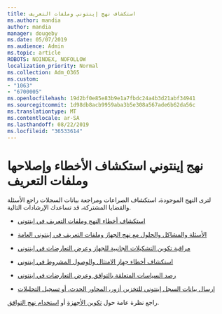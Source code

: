 ```yaml
---
title: استكشاف نهج إينتوني وملفات التعريف
ms.author: mandia
author: mandia
manager: dougeby
ms.date: 05/07/2019
ms.audience: Admin
ms.topic: article
ROBOTS: NOINDEX, NOFOLLOW
localization_priority: Normal
ms.collection: Adm_O365
ms.custom:
- "1063"
- "6700005"
ms.openlocfilehash: 19d2bf0e85e83b9e1a7fbdc24a4b3d21abf34941
ms.sourcegitcommit: 1d98db8acb9959aba3b5e308a567ade6b62da56c
ms.translationtype: MT
ms.contentlocale: ar-SA
ms.lasthandoff: 08/22/2019
ms.locfileid: "36533614"
---
```

# <a name="troubleshooting-intune-policy-and-profiles"></a>نهج إينتوني استكشاف الأخطاء وإصلاحها وملفات التعريف

لترى النهج الموجودة، استكشاف الصراعات ومراجعة بيانات السجلات راجع الأسئلة والقضايا المشتركة، قد تساعدك الإرشادات التالية.

- [استكشاف أخطاء النهج وملفات التعريف في إينتوني](https://docs.microsoft.com/intune/troubleshoot-policies-in-microsoft-intune)

- [الأسئلة والمشاكل والحلول مع نهج الجهاز وملفات التعريف في إينتوني العامة](https://docs.microsoft.com/intune/device-profile-troubleshoot)

- [مراقبة تكوين التشكيلات الجانبية للجهاز وعرض التعارضات في إينتوني](https://docs.microsoft.com/intune/device-profile-monitor)

- [استكشاف أخطاء جهاز الامتثال والوصول المشروط في إينتوني](https://docs.microsoft.com/intune/troubleshoot-conditional-access)

- [رصد السياسات المتعلقة بالتوافق وعرض التعارضات في إينتوني](https://docs.microsoft.com/intune/compliance-policy-monitor)

- [إرسال بيانات السجل إينتوني للتخزين أزور، المحاور الحدث، أو تسجيل التحليلات](https://docs.microsoft.com/intune/review-logs-using-azure-monitor)

راجع نظرة عامة حول [تكوين الأجهزة](https://docs.microsoft.com/intune/device-profiles) أو [استخدام نهج التوافق](https://docs.microsoft.com/intune/device-compliance-get-started).